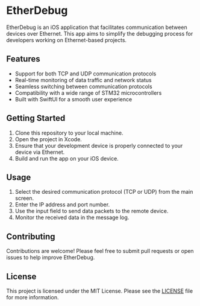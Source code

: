 # EtherDebug

EtherDebug is an iOS application that facilitates communication between devices over Ethernet. This app aims to simplify the debugging process for developers working on Ethernet-based projects.

## Features

- Support for both TCP and UDP communication protocols
- Real-time monitoring of data traffic and network status
- Seamless switching between communication protocols
- Compatibility with a wide range of STM32 microcontrollers
- Built with SwiftUI for a smooth user experience

## Getting Started

1. Clone this repository to your local machine.
2. Open the project in Xcode.
3. Ensure that your development device is properly connected to your device via Ethernet.
4. Build and run the app on your iOS device.

## Usage

1. Select the desired communication protocol (TCP or UDP) from the main screen.
2. Enter the  IP address and port number.
3. Use the input field to send data packets to the remote device.
4. Monitor the received data in the message log.

## Contributing

Contributions are welcome! Please feel free to submit pull requests or open issues to help improve EtherDebug.

## License

This project is licensed under the MIT License. Please see the [LICENSE](LICENSE) file for more information.
